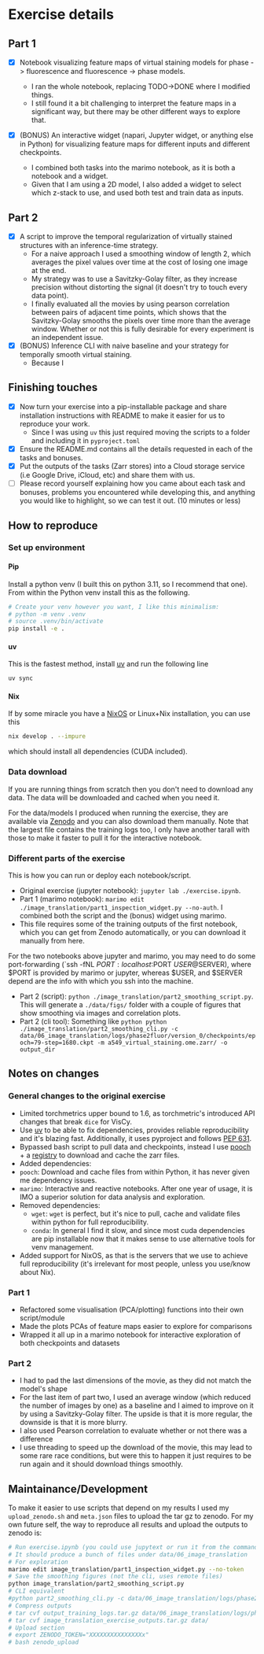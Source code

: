 # Exercise details

## Part 1
 - [x] Notebook visualizing feature maps of virtual staining models for phase -> fluorescence and fluorescence -> phase models.
   - I ran the whole notebook, replacing TODO->DONE where I modified things.
   - I still found it a bit challenging to interpret the feature maps in a significant way, but there may be other different ways to explore that.
 
 - [x] (BONUS) An interactive widget (napari, Jupyter widget, or anything else in Python) for visualizing feature maps for different inputs and different checkpoints.
   - I combined both tasks into the marimo notebook, as it is both a notebook and a widget.
   - Given that I am using a 2D model, I also added a widget to select which z-stack to use, and used both test and train data as inputs.
 
## Part 2
 - [x] A script to improve the temporal regularization of virtually stained structures with an inference-time strategy.
   - For a naive approach I used a smoothing window of length 2, which averages the pixel values over time at the cost of losing one image at the end.
   - My strategy was to use a Savitzky-Golay filter, as they increase precision without distorting the signal (it doesn't try to touch every data point).
   - I finally evaluated all the movies by using pearson correlation between pairs of adjacent time points, which shows that the Savitzky-Golay smooths the pixels over time more than the average window. Whether or not this is fully desirable for every experiment is an independent issue.
 - [X] (BONUS) Inference CLI with naive baseline and your strategy for temporally smooth
 virtual staining.
   - Because I 

## Finishing touches
- [x] Now turn your exercise into a pip-installable package and share installation instructions with README to make it easier for us to reproduce your work.
  - Since I was using `uv` this just required moving the scripts to a folder and including it in `pyproject.toml`
- [x] Ensure the README.md contains all the details requested in each of the tasks and
bonuses.
- [x] Put the outputs of the tasks (Zarr stores) into a Cloud storage service (i.e Google Drive,
iCloud, etc) and share them with us.
- [ ] Please record yourself explaining how you came about each task and bonuses,
problems you encountered while developing this, and anything you would like to
highlight, so we can test it out. (10 minutes or less)

## How to reproduce

### Set up environment
#### Pip
Install a python venv (I built this on python 3.11, so I recommend that one). From within the Python venv install this as the following.
```bash
# Create your venv however you want, I like this minimalism:
# python -m venv .venv
# source .venv/bin/activate
pip install -e .
```

#### uv
This is the fastest method, install [uv](https://github.com/astral-sh/uv?tab=readme-ov-file#installation) and run the following line
```bash
uv sync
```

#### Nix
If by some miracle you have a [NixOS](https://nixos.org/) or Linux+Nix installation, you can use this

```bash
nix develop . --impure
```
which should install all dependencies (CUDA included).

### Data download
If you are running things from scratch then you don't need to download any data. The data will be downloaded and cached when you need it.

For the data/models I produced when running the exercise, they are available via [Zenodo](https://zenodo.org/records/16644293) and you can also download them manually. Note that the largest file contains the training logs too, I only have another tarall with those to make it faster to pull it for the interactive notebook.

### Different parts of the exercise
This is how you can run or deploy each notebook/script.

- Original exercise (jupyter notebook): `jupyter lab ./exercise.ipynb`.
- Part 1 (marimo notebook): `marimo edit ./image_translation/part1_inspection_widget.py --no-auth`. I combined both the script and the (bonus) widget using marimo. 
- This file requires some of the training outputs of the first notebook, which you can get from Zenodo automatically, or you can download it manually from here.

For the two notebooks above jupyter and marimo, you may need to do some port-forwarding (`ssh -fNL $PORT:localhost:$PORT $USER@$SERVER), where $PORT is provided by marimo or jupyter, whereas $USER, and $SERVER depend are the info with which you ssh into the machine.

- Part 2 (script): `python ./image_translation/part2_smoothing_script.py`. This will generate a `./data/figs/` folder with a couple of figures that show smoothing via images and correlation plots.
- Part 2 (cli tool): Something like `python python ./image_translation/part2_smoothing_cli.py -c data/06_image_translation/logs/phase2fluor/version_0/checkpoints/epoch=79-step=1680.ckpt -m a549_virtual_staining.ome.zarr/ -o output_dir`

## Notes on changes

### General changes to the original exercise

- Limited torchmetrics upper bound to 1.6, as torchmetric's introduced API changes that break `dice` for VisCy.
- Use [uv](github.com/astral-sh/uv) to be able to fix dependencies, provides reliable reproducibility and it's blazing fast. Additionally, it uses pyproject and follows [PEP 631](https://peps.python.org/pep-0631/).
- Bypassed bash script to pull data and checkpoints, instead I use [pooch](https://github.com/fatiando/pooch?tab=readme-ov-file#example) + a [registry](https://gist.githubusercontent.com/afermg/49bd30211a5c01ac2432edb13943ca3d/raw/fb629fd47040954ea1e9cedd798b9c9ed2ec5669/registry_a549_virtual_staining.txt) to download and cache the zarr files.
- Added dependencies:
- `pooch`: Download and cache files from within Python, it has never given me dependency issues.
- `marimo`: Interactive and reactive notebooks. After one year of usage, it is IMO a superior solution for data analysis and exploration.
- Removed dependencies:
  - `wget`: `wget` is perfect, but it's nice to pull, cache and validate files within python for full reproducibility.
  - `conda`: In general I find it slow, and since most cuda dependencies are pip installable now that it makes sense to use alternative tools for venv management.
- Added support for NixOS, as that is the servers that we use to achieve full reproducibility (it's irrelevant for most people, unless you use/know about Nix).

### Part 1

-   Refactored some visualisation (PCA/plotting) functions into their own script/module
-   Made the plots PCAs of feature maps easier to explore for comparisons
-   Wrapped it all up in a marimo notebook for interactive exploration of both checkpoints and datasets

### Part 2

- I had to pad the last dimensions of the movie, as they did not match the model's shape
- For the last item of part two, I used an average window (which reduced the number of images by one) as a baseline and I aimed to improve on it by using a Savitzky-Golay filter. The upside is that it is more regular, the downside is that it is more blurry.
- I also used Pearson correlation to evaluate whether or not there was a difference
- I use threading to speed up the download of the movie, this may lead to some rare race conditions, but were this to happen it just requires to be run again and it should download things smoothly.

## Maintainance/Development
To make it easier to use scripts that depend on my results I used my `upload_zenodo.sh` and `meta.json` files to upload the tar gz to zenodo. For my own future self, the way to reproduce all results and upload the outputs to zenodo is:

```sh
# Run exercise.ipynb (you could use jupytext or run it from the command line as-is right now)
# It should produce a bunch of files under data/06_image_translation
# For exploration
marimo edit image_translation/part1_inspection_widget.py --no-token
# Save the smoothing figures (not the cli, uses remote files)
python image_translation/part2_smoothing_script.py
# CLI equivalent
#python part2_smoothing_cli.py -c data/06_image_translation/logs/phase2fluor/version_0/checkpoints/epoch=79-step=1680.ckpt -m a549_virtual_staining.ome.zarr/ -o data/smooth_movies`
# Compress outputs
# tar cvf output_training_logs.tar.gz data/06_image_translation/logs/phase2fluor/
# tar cvf image_translation_exercise_outputs.tar.gz data/
# Upload section
# export ZENODO_TOKEN="XXXXXXXXXXXXXXXx"
# bash zenodo_upload
```

